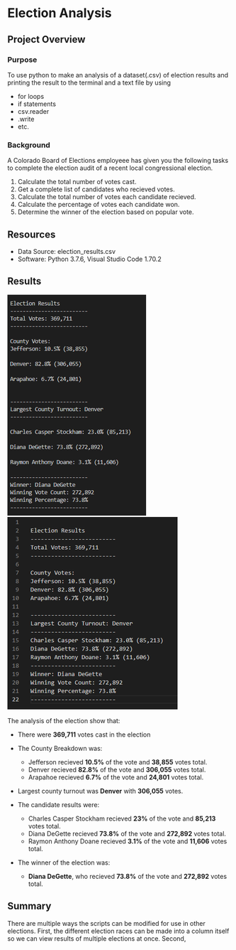 # Election Analysis

## Project Overview

### Purpose
To use python to make an analysis of a dataset(.csv) of election results and printing the result to the terminal and a text file by using
- for loops
- if statements
- csv.reader
- .write
- etc.

### Background
A Colorado Board of Elections employeee has given you the following tasks to complete the election audit of a recent local congressional election.
1. Calculate the total number of votes cast.
2. Get a complete list of candidates who recieved votes.
3. Calculate the total number of votes each candidate recieved.
4. Calculate the percentage of votes each candidate won.
5. Determine the winner of the election based on popular vote.

## Resources
- Data Source: election_results.csv
- Software: Python 3.7.6, Visual Studio Code 1.70.2

## Results

![module3deliverable1](resources_for_module_3_readme/module3deliverable1.png)
![module3deliverable2](resources_for_module_3_readme/module3deliverable2.png) 

The analysis of the election show that:

- There were **369,711** votes cast in the election

- The County Breakdown was:
  - Jefferson recieved **10.5%** of the vote and **38,855** votes total.
  - Denver recieved **82.8%** of the vote and **306,055** votes total.
  - Arapahoe recieved **6.7%** of the vote and **24,801** votes total.

- Largest county turnout was **Denver** with **306,055** votes.
 
- The candidate results were:
  - Charles Casper Stockham recieved **23%** of the vote and **85,213** votes total.
  - Diana DeGette recieved **73.8%** of the vote and **272,892** votes total.
  - Raymon Anthony Doane recieved **3.1%** of the vote and **11,606** votes total.

- The winner of the election was:
  - **Diana DeGette**, who recieved **73.8%** of the vote and **272,892** votes total.
 
## Summary
There are multiple ways the scripts can be modified for use in other elections. First, the different election races can be made into a column itself so we can view results of multiple elections at once. Second, 
